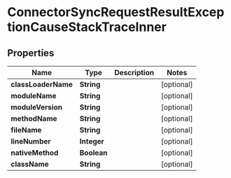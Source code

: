 

# ConnectorSyncRequestResultExceptionCauseStackTraceInner


## Properties

| Name | Type | Description | Notes |
|------------ | ------------- | ------------- | -------------|
|**classLoaderName** | **String** |  |  [optional] |
|**moduleName** | **String** |  |  [optional] |
|**moduleVersion** | **String** |  |  [optional] |
|**methodName** | **String** |  |  [optional] |
|**fileName** | **String** |  |  [optional] |
|**lineNumber** | **Integer** |  |  [optional] |
|**nativeMethod** | **Boolean** |  |  [optional] |
|**className** | **String** |  |  [optional] |



